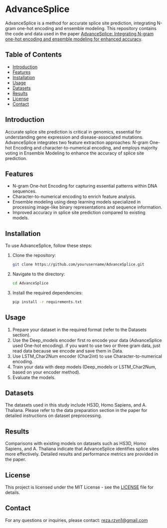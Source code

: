 # AdvanceSplice

AdvanceSplice is a method for accurate splice site prediction, integrating N-gram one-hot encoding and ensemble modeling. This repository contains the code and data used in the paper [AdvanceSplice: Integrating N-gram one-hot encoding and ensemble modeling for enhanced accuracy](https://www.sciencedirect.com/science/article/abs/pii/S1746809424000752).

## Table of Contents
- [Introduction](#introduction)
- [Features](#features)
- [Installation](#installation)
- [Usage](#usage)
- [Datasets](#datasets)
- [Results](#results)
- [License](#license)
- [Contact](#contact)

## Introduction

Accurate splice site prediction is critical in genomics, essential for understanding gene expression and disease-associated mutations. AdvanceSplice integrates two feature extraction approaches: N-gram One-hot Encoding and character-to-numerical encoding, and employs majority voting in Ensemble Modeling to enhance the accuracy of splice site prediction.

## Features

- N-gram One-hot Encoding for capturing essential patterns within DNA sequences.
- Character-to-numerical encoding to enrich feature analysis.
- Ensemble modeling using deep learning models specialized in processing image-like binary representations and sequence information.
- Improved accuracy in splice site prediction compared to existing models.

## Installation

To use AdvanceSplice, follow these steps:

1. Clone the repository:
    ```bash
    git clone https://github.com/yourusername/AdvanceSplice.git
    ```
2. Navigate to the directory:
    ```bash
    cd AdvanceSplice
    ```
3. Install the required dependencies:
    ```bash
    pip install -r requirements.txt
    ```

## Usage

1. Prepare your dataset in the required format (refer to the Datasets section).
2. Use the Deep_models encoder first ro encode your data (AdvanceSplice used One-hot encoding). if you want to use two or three gram data, just read data because we encode and save them in Data.
3. Use LSTM_Char2Num encoder (Char2int) to use Character-to-numerical encoding.
4. Train your data with deep models (Deep_models or LSTM_Char2Num, based on your encoder method).
5. Evaluate the models.


## Datasets

The datasets used in this study include HS3D, Homo Sapiens, and A. Thaliana. Please refer to the data preparation section in the paper for detailed instructions on dataset preprocessing.

## Results

Comparisons with existing models on datasets such as HS3D, Homo Sapiens, and A. Thaliana indicate that AdvanceSplice identifies splice sites more effectively. Detailed results and performance metrics are provided in the paper.

## License

This project is licensed under the MIT License - see the [LICENSE](LICENSE) file for details.

## Contact

For any questions or inquiries, please contact:
reza.rzvn1@gmail.com

